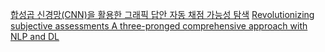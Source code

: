 [합성곱 신경망(CNN)을 활용한 그래픽 답안 자동 채점 가능성 탐색](../논문리뷰(개별)/합성곱%20신경망(CNN)을%20활용한%20그래픽%20답안%20자동%20채점%20가능성%20탐색.md)
[Revolutionizing subjective assessments A three-pronged comprehensive approach with NLP and DL](../논문리뷰(개별)/Revolutionizing%20subjective%20assessments%20A%20three-pronged%20comprehensive%20approach%20with%20NLP%20and%20DL.md)